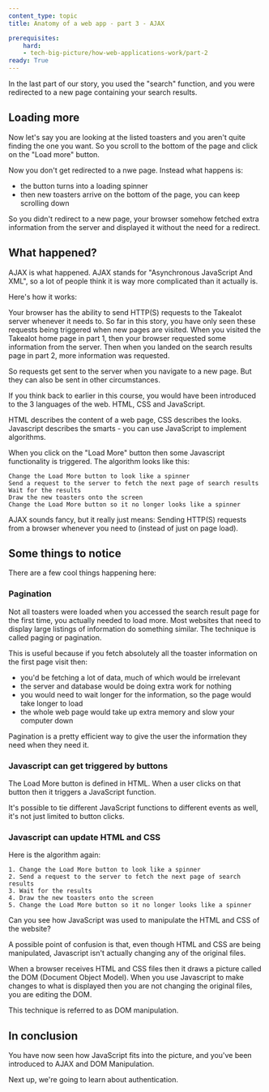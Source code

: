 ```yaml
---
content_type: topic
title: Anatomy of a web app - part 3 - AJAX

prerequisites:
    hard:
    - tech-big-picture/how-web-applications-work/part-2
ready: True
---
```


In the last part of our story, you used the "search" function, and you were redirected to a new page containing your search results.

## Loading more 

Now let's say you are looking at the listed toasters and you aren't quite finding the one you want. So you scroll to the bottom of the page and click on the "Load more" button.

Now you don't get redirected to a nwe page. Instead what happens is:

- the button turns into a loading spinner
- then new toasters arrive on the bottom of the page, you can keep scrolling down

So you didn't redirect to a new page, your browser somehow fetched extra information from the server and displayed it without the need for a redirect.

## What happened?

AJAX is what happened. AJAX stands for "Asynchronous JavaScript And XML", so a lot of people think it is way more complicated than it actually is.

Here's how it works:

Your browser has the ability to send HTTP(S) requests to the Takealot server whenever it needs to. So far in this story, you have only seen these requests being triggered when new pages are visited. When you visited the Takealot home page in part 1, then your browser requested some information from the server. Then when you landed on the search results page in part 2, more information was requested.

So requests get sent to the server when you navigate to a new page. But they can also be sent in other circumstances.

If you think back to earlier in this course, you would have been introduced to the 3 languages of the web. HTML, CSS and JavaScript. 

HTML describes the content of a web page, CSS describes the looks. Javascript describes the smarts - you can use JavaScript to implement algorithms.

When you click on the "Load More" button then some Javascript functionality is triggered. The algorithm looks like this:

```
Change the Load More button to look like a spinner
Send a request to the server to fetch the next page of search results
Wait for the results
Draw the new toasters onto the screen
Change the Load More button so it no longer looks like a spinner
```

AJAX sounds fancy, but it really just means: Sending HTTP(S) requests from a browser whenever you need to (instead of just on page load).

## Some things to notice

There are a few cool things happening here:

### Pagination

Not all toasters were loaded when you accessed the search result page for the first time, you actually needed to load more. Most websites that need to display large listings of information do something similar. The technique is called paging or pagination. 

This is useful because if you fetch absolutely all the toaster information on the first page visit then:

- you'd be fetching a lot of data, much of which would be irrelevant
- the server and database would be doing extra work for nothing
- you would need to wait longer for the information, so the page would take longer to load
- the whole web page would take up extra memory and slow your computer down

Pagination is a pretty efficient way to give the user the information they need when they need it.

### Javascript can get triggered by buttons

The Load More button is defined in HTML. When a user clicks on that button then it triggers a JavaScript function.

It's possible to tie different JavaScript functions to different events as well, it's not just limited to button clicks. 

### Javascript can update HTML and CSS 

Here is the algorithm again:

```
1. Change the Load More button to look like a spinner
2. Send a request to the server to fetch the next page of search results
3. Wait for the results
4. Draw the new toasters onto the screen
5. Change the Load More button so it no longer looks like a spinner
```

Can you see how JavaScript was used to manipulate the HTML and CSS of the website?

A possible point of confusion is that, even though HTML and CSS are being manipulated, Javascript isn't actually changing any of the original files. 

When a browser receives HTML and CSS files then it draws a picture called the DOM (Document Object Model). When you use Javascript to make changes to what is displayed then you are not changing the original files, you are editing the DOM.

This technique is referred to as DOM manipulation. 

## In conclusion 

You have now seen how JavaScript fits into the picture, and you've been introduced to AJAX and DOM Manipulation.

Next up, we're going to learn about authentication. 






